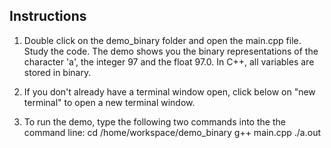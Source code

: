 ## Instructions

1. Double click on the demo_binary folder and open the main.cpp file. Study the code. The demo shows you the binary representations of the character 'a', the integer 97 and the float 97.0. In C++, all variables are stored in binary.

2. If you don't already have a terminal window open, click below on "new terminal" to open a new terminal window.

3. To run the demo, type the following two commands into the the command line:
cd  /home/workspace/demo_binary
g++ main.cpp
./a.out
